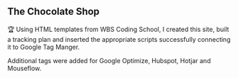 ## The Chocolate Shop

🏆 Using HTML templates from WBS Coding School, I created this site, built a tracking plan and inserted the appropriate scripts successfully connecting it to Google Tag Manger.

Additional tags were added for Google Optimize, Hubspot, Hotjar and Mouseflow.

